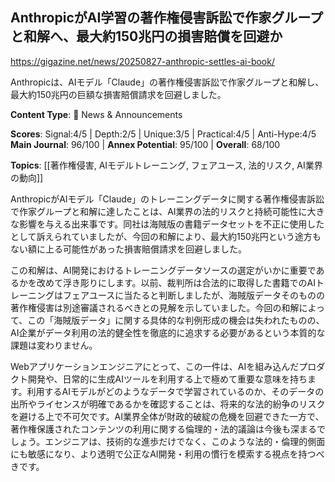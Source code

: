 ## AnthropicがAI学習の著作権侵害訴訟で作家グループと和解へ、最大約150兆円の損害賠償を回避か

https://gigazine.net/news/20250827-anthropic-settles-ai-book/

Anthropicは、AIモデル「Claude」の著作権侵害訴訟で作家グループと和解し、最大約150兆円の巨額な損害賠償請求を回避しました。

**Content Type**: 📰 News & Announcements

**Scores**: Signal:4/5 | Depth:2/5 | Unique:3/5 | Practical:4/5 | Anti-Hype:4/5
**Main Journal**: 96/100 | **Annex Potential**: 95/100 | **Overall**: 68/100

**Topics**: [[著作権侵害, AIモデルトレーニング, フェアユース, 法的リスク, AI業界の動向]]

AnthropicがAIモデル「Claude」のトレーニングデータに関する著作権侵害訴訟で作家グループと和解に達したことは、AI業界の法的リスクと持続可能性に大きな影響を与える出来事です。同社は海賊版の書籍データセットを不正に使用したとして訴えられていましたが、今回の和解により、最大約150兆円という途方もない額に上る可能性があった損害賠償請求を回避しました。

この和解は、AI開発におけるトレーニングデータソースの選定がいかに重要であるかを改めて浮き彫りにします。以前、裁判所は合法的に取得した書籍でのAIトレーニングはフェアユースに当たると判断しましたが、海賊版データそのものの著作権侵害は別途審議されるべきとの見解を示していました。今回の和解によって、この「海賊版データ」に関する具体的な判例形成の機会は失われたものの、AI企業がデータ利用の法的健全性を徹底的に追求する必要があるという本質的な課題は変わりません。

Webアプリケーションエンジニアにとって、この一件は、AIを組み込んだプロダクト開発や、日常的に生成AIツールを利用する上で極めて重要な意味を持ちます。利用するAIモデルがどのようなデータで学習されているのか、そのデータの出所やライセンスが明確であるかを確認することは、将来的な法的紛争のリスクを避ける上で不可欠です。AI業界全体が財政的破綻の危機を回避できた一方で、著作権保護されたコンテンツの利用に関する倫理的・法的議論は今後も深まるでしょう。エンジニアは、技術的な進歩だけでなく、このような法的・倫理的側面にも敏感になり、より透明で公正なAI開発・利用の慣行を模索する視点を持つべきです。